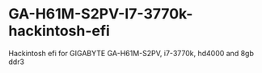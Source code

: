 # GA-H61M-S2PV-I7-3770k-hackintosh-efi
Hackintosh efi for GIGABYTE GA-H61M-S2PV, i7-3770k, hd4000 and 8gb ddr3
